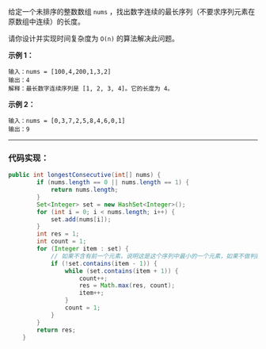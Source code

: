 给定一个未排序的整数数组 `nums` ，找出数字连续的最长序列（不要求序列元素在原数组中连续）的长度。

请你设计并实现时间复杂度为 `O(n)` 的算法解决此问题。

**示例 1：**

```
输入：nums = [100,4,200,1,3,2]
输出：4
解释：最长数字连续序列是 [1, 2, 3, 4]。它的长度为 4。
```

**示例 2：**

```
输入：nums = [0,3,7,2,5,8,4,6,0,1]
输出：9
```
---
### 代码实现：
```java
public int longestConsecutive(int[] nums) {
        if (nums.length == 0 || nums.length == 1) {
            return nums.length;
        }
        Set<Integer> set = new HashSet<Integer>();
        for (int i = 0; i < nums.length; i++) {
            set.add(nums[i]);
        }
        int res = 1;
        int count = 1;
        for (Integer item : set) {
            // 如果不含有前一个元素，说明这是这个序列中最小的一个元素，如果不做判断的话会有很多多余的遍历
            if (!set.contains(item - 1)) {
                while (set.contains(item + 1)) {
                    count++;
                    res = Math.max(res, count);
                    item++;
                }
                count = 1;
            }
        }
        return res;
    }
```
